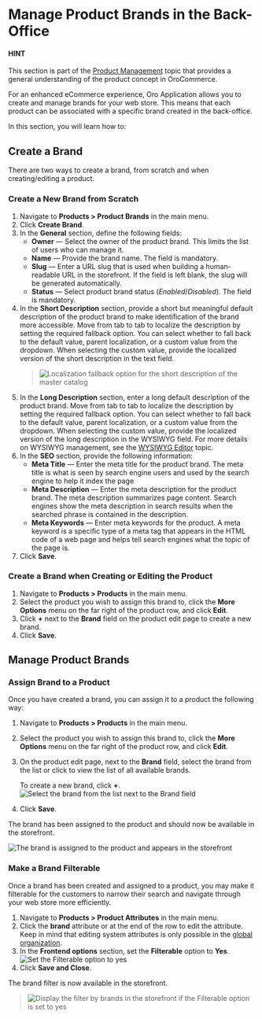 <a id="user-guide-product-brands"></a>

# Manage Product Brands in the Back-Office

#### HINT
This section is part of the [Product Management](../../../concept-guides/product-management/index.md#concept-guides-product-management) topic that provides a general understanding of the product concept in OroCommerce.

For an enhanced eCommerce experience, Oro Application allows you to create and manage brands for your web store. This means that each product can be associated with a specific brand created in the back-office.

In this section, you will learn how to:

## Create a Brand

There are two ways to create a brand, from scratch and when creating/editing a product.

### Create a New Brand from Scratch

1. Navigate to **Products > Product Brands** in the main menu.
2. Click **Create Brand**.
3. In the **General** section, define the following fields:
   * **Owner** — Select the owner of the product brand. This limits the list of users who can manage it.
   * **Name** — Provide the brand name. The field is mandatory.
   * **Slug** — Enter a URL slug that is used when building a human-readable URL in the storefront. If the field is left blank, the slug will be generated automatically.
   * **Status** — Select product brand status (*Enabled*/*Disabled*). The field is mandatory.
4. In the **Short Description** section, provide a short but meaningful default description of the product brand to make identification of the brand more accessible. Move from tab to tab to localize the description by setting the required fallback option. You can select whether to fall back to the default value, parent localization, or a custom value from the dropdown. When selecting the custom value, provide the localized version of the short description in the text field.
   > ![Localization fallback option for the short description of the master catalog](user/img/products/products/localize_short_descriptions_brands.png)
5. In the **Long Description** section, enter a long default description of the product brand. Move from tab to tab to localize the description by setting the required fallback option. You can select whether to fall back to the default value, parent localization, or a custom value from the dropdown. When selecting the custom value, provide the localized version of the long description in the WYSIWYG field. For more details on WYSIWYG management, see the [WYSIWYG Editor](../../../concept-guides/content-management/wysiwyg.md#getting-started-wysiwyg-editor-field) topic.
6. In the **SEO** section, provide the following information:
   * **Meta Title** — Enter the meta title for the product brand. The meta title is what is seen by search engine users and used by the search engine to help it index the page
   * **Meta Description** — Enter the meta description for the product brand. The meta description summarizes page content. Search engines show the meta description in search results when the searched phrase is contained in the description.
   * **Meta Keywords** — Enter meta keywords for the product. A meta keyword is a specific type of a meta tag that appears in the HTML code of a web page and helps tell search engines what the topic of the page is.
7. Click **Save**.

### Create a Brand when Creating or Editing the Product

1. Navigate to **Products > Products** in the main menu.
2. Select the product you wish to assign this brand to, click the <i class="fa fa-ellipsis-h fa-lg" aria-hidden="true"></i> **More Options** menu on the far right of the product row, and click <i class="fa fa-edit fa-lg" aria-hidden="true"></i> **Edit**.
3. Click **+** next to the **Brand** field on the product edit page to create a new brand.
4. Click **Save**.

<a id="doc-products-actions-manage-brand"></a>

## Manage Product Brands

### Assign Brand to a Product

Once you have created a brand, you can assign it to a product the following way:

1. Navigate to **Products > Products** in the main menu.
2. Select the product you wish to assign this brand to, click the <i class="fa fa-ellipsis-h fa-lg" aria-hidden="true"></i> **More Options** menu on the far right of the product row, and click <i class="fa fa-edit fa-lg" aria-hidden="true"></i> **Edit**.
3. On the product edit page, next to the **Brand** field, select the brand from the list or click <i class="fa fa-bars fa-lg" aria-hidden="true"></i> to view the list of all available brands.

   To create a new brand, click **+**.
   ![Select the brand from the list next to the Brand field](user/img/products/products/SelectBrand.png)
4. Click **Save**.

The brand has been assigned to the product and should now be available in the storefront.

![The brand is assigned to the product and appears in the storefront](user/img/products/products/BrandFrontStore.png)

### Make a Brand Filterable

Once a brand has been created and assigned to a product, you may make it filterable for the customers to narrow their search and navigate through your web store more efficiently.

1. Navigate to **Products > Product Attributes** in the main menu.
2. Click the **brand** attribute or <i class="fa fa-edit fa-lg" aria-hidden="true"></i> at the end of the row to edit the attribute. Keep in mind that editing system attributes is only possible in the [global organization](../../getting-started/navigation/org-selector.md#user-guide-getting-started-change-organization).
3. In the **Frontend options** section, set the **Filterable** option to **Yes**.
   ![Set the Filterable option to yes](user/img/products/products/brand_filters_2.png)
4. Click **Save and Close**.

The brand filter is now available in the storefront.

> ![Display the filter by brands in the storefront if the Filterable option is set to yes](user/img/products/products/brand_filters_1.png)
<!-- fa-bars = fa-navicon -->
<!-- Ic Tiles is used as Set As Default in saved views, and as tiles in display layout options -->
<!-- IcPencil refers to Rename in Commerce and Inline Editing in CRM -->
<!-- Check mark in the square. -->
<!-- SortDesc is also used as drop-down arrow -->
